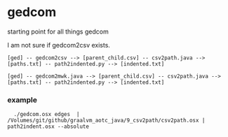 # gedcom
starting point for all things gedcom

I am not sure if gedcom2csv exists.
```
[ged] -- gedcom2csv --> [parent_child.csv] -- csv2path.java --> [paths.txt] -- path2indented.py --> [indented.txt]
```
```
[ged] -- gedcom2mwk.java --> [parent_child.csv] -- csv2path.java --> [paths.txt] -- path2indented.py --> [indented.txt]
```


### example
```
  ./gedcom.osx edges  | /Volumes/git/github/graalvm_aotc_java/9_csv2path/csv2path.osx | path2indent.osx --absolute
```
